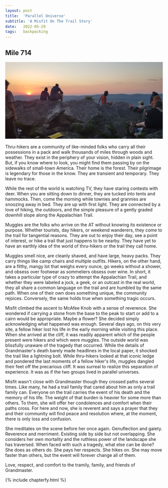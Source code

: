 ```yaml
---
layout: post
title:  'Parallel Universe'
subtitle: 'A Misfit On The Trail Story'
date:   2022-05-29
tags:   backpacking
---
```

## Mile 714

![silent sunrise](/assets/img_misfit_series/14-silent-sunrise.jpg)

Thru-hikers are a community of like-minded folks who carry all their possessions in a pack and walk thousands of miles through woods and
weather. They exist in the periphery of your vision, hidden in plain sight. But, if you know where to look, you might find them passing by
on the sidewalks of small-town America. Their home is the forest. Their pilgrimage is legendary for those in the know. They are transient
and temporary. They leave no trace.

While the rest of the world is watching TV, they have staring contests with deer. When you are sitting down to dinner, they are tucked into
tents and hammocks. Then, come the morning while townies and grannies are snoozing away in bed. They are up with first light. They are
connected by a love of hiking, the outdoors, and the simple pleasure of a gently graded downhill slope along the Appalachian Trail.

Muggles are the folks who arrive on the AT without knowing its existence or purpose. Whether tourists, day hikers, or weekend wanderers,
they come to the trail for tangential reasons. They are out to enjoy their day, see a point of interest, or hike a trail that just happens
to be nearby. They have yet to have an earthly idea of the world of thru-hikers or the trail they call home.

Muggles smell nice, are cleanly shaved, and have large, heavy packs. They carry things like camp chairs and multiple outfits. Hikers, on the
other hand, are a filthy, mangy lot that weighs every ounce, go weeks without a shower, and obsess over footwear as sommeliers obsess over
wine. In short, it takes a particular type of crazy to attempt the Appalachian Trail, and whether they were labeled a jock, a geek, or an
outcast in the real world, they all share a common language on the trail and are humbled by the same path. When one of their own does
something unique, the community rejoices. Conversely, the same holds true when something tragic occurs.

Misfit climbed the ascent to McAfee Knob with a sense of reverence. She wondered if carrying a stone from the base to the peak to start or
add to a cairn would be appropriate. Maybe a flower? She decided simply acknowledging what happened was enough. Several days ago, on this
very site, a fellow hiker lost his life in the early morning while visiting this place. When she arrived at the cliff, it was readily
apparent which of the people present were hikers and which were muggles. The outside world was blissfully unaware of the tragedy that
occurred. While the details of Grandmaster's death barely made headlines in the local paper, it shocked the trail like a lightning bolt.
While thru-hikers looked at that iconic ledge and pondered the last moments of a fellow hiker's life, muggles dangled their feet off the
precarious cliff. It was surreal to realize this separation of experience. It was as if the two groups lived in parallel universes.

Misfit wasn't close with Grandmaster though they crossed paths several times. Like many, he had a trail family that cared about him as only
a trail family can. Everyone on the trail carries the event of his death and the memory of his life. The weight of that burden is heavier
for some more than others. To them, she will offer her condolences and comfort when their paths cross. For here and now, she is reverent and
says a prayer that they and their community will find peace and resolution where, at the moment, there is only loss and confusion.

She meditates on the scene before her once again. Genuflection and gaiety. Reverence and merriment. Existing side by side but not
overlapping. She considers her own mortality and the ruthless power of the landscape she has traversed. When faced with such a tragedy, what
else can be done? She does as others do. She pays her respects. She hikes on. She may move faster than others, but the event will forever
change all of them.

Love, respect, and comfort to the tramily, family, and friends of Grandmaster.


{% include chapterfy.html %}
